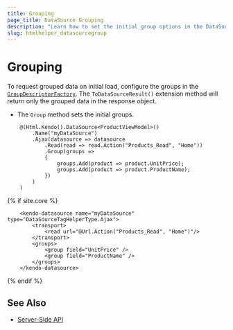 ```yaml
---
title: Grouping
page_title: DataSource Grouping
description: "Learn how to set the initial group options in the DataSource component for {{ site.framework }}."
slug: htmlhelper_datasourcegroup
---
```


# Grouping

To request grouped data on initial load, configure the groups in the [`GroupDescriptorFactory`](/api/Kendo.Mvc.UI.Fluent/DataSourceGroupDescriptorFactory). The `ToDataSourceResult()` extension method will return only the grouped data in the response object.

* The `Group` method sets the initial groups.

```HtmlHelper
    @(Html.Kendo().DataSource<ProductViewModel>()
        .Name("myDataSource")
        .Ajax(datasource => datasource
            .Read(read => read.Action("Products_Read", "Home"))
            .Group(groups =>
            {
                groups.Add(product => product.UnitPrice);
                groups.Add(product => product.ProductName);
            })
        )
    )
```
{% if site.core %}
```TagHelper
    <kendo-datasource name="myDataSource" type="DataSourceTagHelperType.Ajax">
        <transport>
            <read url="@Url.Action("Products_Read", "Home")"/>
        </transport>
        <groups>
            <group field="UnitPrice" />
            <group field="ProductName" />
        </groups>
    </kendo-datasource>
```
{% endif %}

## See Also

* [Server-Side API](/api/datasource)
